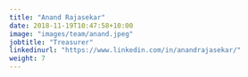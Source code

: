 ```yaml
---
title: "Anand Rajasekar"
date: 2018-11-19T10:47:58+10:00
image: "images/team/anand.jpeg"
jobtitle: "Treasurer"
linkedinurl: "https://www.linkedin.com/in/anandrajasekar/"
weight: 7
---
```

